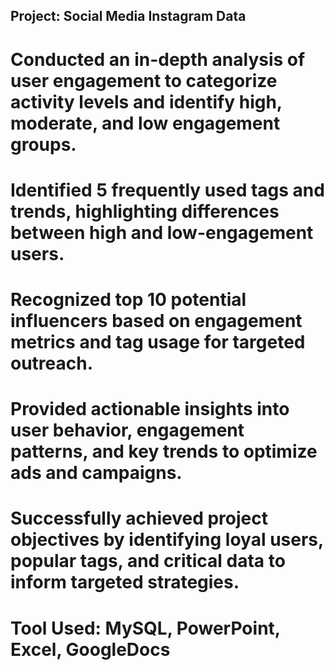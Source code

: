 ## Project: Social Media Instagram Data
# Conducted an in-depth analysis of user engagement to categorize activity levels and identify high, moderate, and low engagement groups.
# Identified 5 frequently used tags and trends, highlighting differences between high and low-engagement users.
# Recognized top 10 potential influencers based on engagement metrics and tag usage for targeted outreach.
# Provided actionable insights into user behavior, engagement patterns, and key trends to optimize ads and campaigns.
# Successfully achieved project objectives by identifying loyal users, popular tags, and critical data to inform targeted strategies.
# Tool Used: MySQL, PowerPoint, Excel, GoogleDocs
